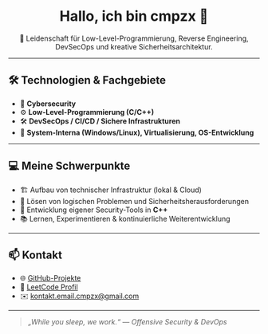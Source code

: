 <h1 align="center">Hallo, ich bin cmpzx 👋</h1>

<p align="center">
  🧠 Leidenschaft für Low-Level-Programmierung, Reverse Engineering, DevSecOps und kreative Sicherheitsarchitektur.
</p>

---

## 🛠️ Technologien & Fachgebiete

- 🔐 **Cybersecurity**
- ⚙️ **Low-Level-Programmierung (C/C++)**
- 🛠️ **DevSecOps / CI/CD / Sichere Infrastrukturen**
- 🧠 **System-Interna (Windows/Linux), Virtualisierung, OS-Entwicklung**

---

## 💻 Meine Schwerpunkte

- 🏗️ Aufbau von technischer Infrastruktur (lokal & Cloud)
- 🧠 Lösen von logischen Problemen und Sicherheitsherausforderungen
- 🧰 Entwicklung eigener Security-Tools in **C++**
- 📚 Lernen, Experimentieren & kontinuierliche Weiterentwicklung

---

## 📫 Kontakt

- 🌐 [GitHub-Projekte](https://github.com/cmpzx0?tab=repositories)
- 🧠 [LeetCode Profil](https://leetcode.com/u/cmpzx0dd/)
- ✉️ kontakt.email.cmpzx@gmail.com

---

> *„While you sleep, we work.“ — Offensive Security & DevOps*
